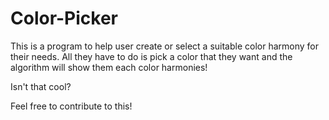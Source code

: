 # Color-Picker

This is a program to help user create or select a suitable color harmony for their needs. All they have to do is pick a color that they want and the algorithm will show them each color harmonies! 

Isn't that cool? 

Feel free to contribute to this!

